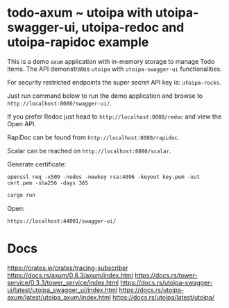 # todo-axum ~ utoipa with utoipa-swagger-ui, utoipa-redoc and utoipa-rapidoc example

This is a demo `axum` application with in-memory storage to manage Todo items. The API
demonstrates `utoipa` with `utoipa-swagger-ui` functionalities.

For security restricted endpoints the super secret API key is: `utoipa-rocks`.

Just run command below to run the demo application and browse to `http://localhost:8080/swagger-ui/`.

If you prefer Redoc just head to `http://localhost:8080/redoc` and view the Open API.

RapiDoc can be found from `http://localhost:8080/rapidoc`.

Scalar can be reached on `http://localhost:8080/scalar`.


Generate certificate:

    openssl req -x509 -nodes -newkey rsa:4096 -keyout key.pem -out cert.pem -sha256 -days 365


```bash
cargo run
```

Open:

    https://localhost:44001/swagger-ui/

# Docs

https://crates.io/crates/tracing-subscriber
https://docs.rs/axum/0.8.3/axum/index.html
https://docs.rs/tower-service/0.3.3/tower_service/index.html
https://docs.rs/utoipa-swagger-ui/latest/utoipa_swagger_ui/index.html
https://docs.rs/utoipa-axum/latest/utoipa_axum/index.html
https://docs.rs/utoipa/latest/utoipa/

